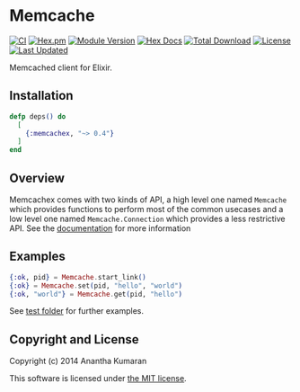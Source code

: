 # Memcache

[![CI](https://github.com/ananthakumaran/memcachex/actions/workflows/ci.yml/badge.svg)](https://github.com/ananthakumaran/memcachex/actions/workflows/ci.yml)
[![Hex.pm](https://img.shields.io/hexpm/v/memcachex.svg)](https://hex.pm/packages/memcachex)
[![Module Version](https://img.shields.io/hexpm/v/memcachex.svg)](https://hex.pm/packages/memcachex)
[![Hex Docs](https://img.shields.io/badge/hex-docs-lightgreen.svg)](https://hexdocs.pm/memcachex/)
[![Total Download](https://img.shields.io/hexpm/dt/memcachex.svg)](https://hex.pm/packages/memcachex)
[![License](https://img.shields.io/hexpm/l/memcachex.svg)](https://github.com/ananthakumaran/memcachex/blob/master/LICENSE)
[![Last Updated](https://img.shields.io/github/last-commit/ananthakumaran/memcachex.svg)](https://github.com/ananthakumaran/memcachex/commits/master)

Memcached client for Elixir.

## Installation

```elixir
defp deps() do
  [
    {:memcachex, "~> 0.4"}
  ]
end
```

## Overview

Memcachex comes with two kinds of API, a high level one named
`Memcache` which provides functions to perform most of the common
usecases and a low level one named `Memcache.Connection` which
provides a less restrictive API. See the
[documentation](https://hexdocs.pm/memcachex) for more information

## Examples

```elixir
{:ok, pid} = Memcache.start_link()
{:ok} = Memcache.set(pid, "hello", "world")
{:ok, "world"} = Memcache.get(pid, "hello")
```

See [test folder](https://github.com/ananthakumaran/memcachex/tree/master/test) for further examples.

## Copyright and License

Copyright (c) 2014 Anantha Kumaran

This software is licensed under [the MIT license](./LICENSE.md).
